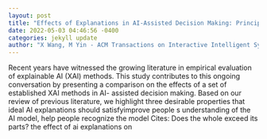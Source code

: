 ```yaml
--- 
layout: post 
title: "Effects of Explanations in AI-Assisted Decision Making: Principles and Comparisons" 
date: 2022-05-03 04:46:56 -0400 
categories: jekyll update 
author: "X Wang, M Yin - ACM Transactions on Interactive Intelligent Systems , 2022" 
--- 
```

Recent years have witnessed the growing literature in empirical evaluation of explainable AI (XAI) methods. This study contributes to this ongoing conversation by presenting a comparison on the effects of a set of established XAI methods in AI- assisted decision making. Based on our review of previous literature, we highlight three desirable properties that ideal AI explanations should satisfyimprove people s understanding of the AI model, help people recognize the model Cites: Does the whole exceed its parts? the effect of ai explanations on